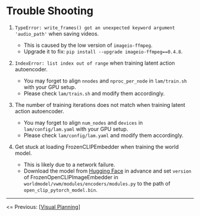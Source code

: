 # Trouble Shooting

1. `TypeError: write_frames() got an unexpected keyword argument 'audio_path'` when saving videos.

   - This is caused by the low version of `imageio-ffmpeg`.
   - Upgrade it to fix: `pip install --upgrade imageio-ffmpeg==0.4.8`.

2. `IndexError: list index out of range` when training latent action autoencoder.

   - You may forget to align `nnodes` and `nproc_per_node` in `lam/train.sh` with your GPU setup.
   - Please check `lam/train.sh` and modify them accordingly.

3. The number of training iterations does not match when training latent action autoencoder.

   - You may forget to align `num_nodes` and `devices` in `lam/config/lam.yaml` with your GPU setup.
   - Please check `lam/config/lam.yaml` and modify them accordingly.

4. Get stuck at loading FrozenCLIPEmbedder when training the world model.

    - This is likely due to a network failure.
    - Download the model from [Hugging Face](https://huggingface.co/laion/CLIP-ViT-H-14-laion2B-s32B-b79K) in advance and set `version` of FrozenOpenCLIPImageEmbedder in `worldmodel/vwm/modules/encoders/modules.py` to the path of `open_clip_pytorch_model.bin`.

---

<= Previous: [[Visual Planning](https://github.com/Little-Podi/AdaWorld/blob/main/docs/PLANNING.md)]